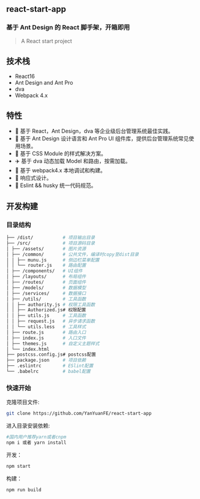 ## react-start-app

### 基于 Ant Design 的 React 脚手架，开箱即用

> A React start project


## 技术栈

*  React16
*  Ant Design and Ant Pro
*  dva
*  Webpack 4.x

## 特性
*  :gem: 基于 React，Ant Design，dva 等企业级后台管理系统最佳实践。
*  :art: 基于 Ant Design 设计语言和 Ant Pro UI 组件库，提供后台管理系统常见使用场景。
*  :nail_care: 基于 CSS Module 的样式解决方案。
*  :airplane: 基于 dva 动态加载 Model 和路由，按需加载。
*  :rocket: 基于 webpack4.x 本地调试和构建。
*  :iphone: 响应式设计。
*  :triangular_ruler: Eslint && husky 统一代码规范。

## 开发构建

### 目录结构

```bash
├── /dist/           # 项目输出目录
├── /src/            # 项目源码目录
│ ├── /assets/       # 图片资源
│ ├── /common/       # 公共文件，编译时copy至dist目录
│ │ ├── munu.js      # 侧边栏菜单配置
│ │ └── router.js    # 路由配置
│ ├── /components/   # UI组件
│ ├── /layouts/      # 布局组件
│ ├── /routes/       # 页面组件
│ ├── /models/       # 数据模型
│ ├── /services/     # 数据接口
│ ├── /utils/        # 工具函数
│ │ ├── authority.js # 权限工具函数
│ │ ├── Authorized.js# 权限配置
│ │ ├── utils.js     # 工具函数
│ │ ├── request.js   # 异步请求函数
│ │ └── utils.less   # 工具样式
│ ├── route.js       # 路由入口
│ ├── index.js       # 入口文件
│ ├── themes.js      # 自定义主题样式
│ └── index.html
├── postcss.config.js# postcss配置
├── package.json     # 项目依赖
├── .eslintrc        # ESlint配置
└── .babelrc         # babel配置
```

### 快速开始

克隆项目文件:

```bash
git clone https://github.com/YanYuanFE/react-start-app
```

进入目录安装依赖:

```bash
#国内用户推荐yarn或者cnpm
npm i 或者 yarn install
```

开发：

```bash
npm start
```

构建：

```bash
npm run build
```
